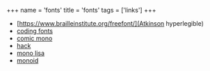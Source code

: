 +++
name = 'fonts'
title = 'fonts'
tags = ['links']
+++

- [https://www.brailleinstitute.org/freefont/](Atkinson hyperlegible)
- [coding fonts](https://coding-fonts.pages.dev/)
- [comic mono](https://dtinth.github.io/comic-mono-font/)
- [hack](https://sourcefoundry.org/hack/)
- [mono lisa](https://www.monolisa.dev/)
- [monoid](https://larsenwork.com/monoid/)
